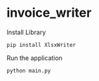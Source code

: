 # invoice_writer

Install Library
```
pip install XlsxWriter
```

Run the application
```
python main.py
```
